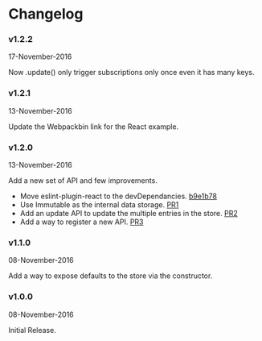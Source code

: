 # Changelog

### v1.2.2
17-November-2016

Now .update() only trigger subscriptions only once even it has many keys.

### v1.2.1
13-November-2016

Update the Webpackbin link for the React example.

### v1.2.0
13-November-2016

Add a new set of API and few improvements.

* Move eslint-plugin-react to the devDependancies. [b9e1b78](https://github.com/arunoda/podda/commit/b9e1b7828addb591737391628080c390503e2ad6)
* Use Immutable as the internal data storage. [PR1](https://github.com/arunoda/podda/pull/1)
* Add an update API to update the multiple entries in the store. [PR2](https://github.com/arunoda/podda/pull/2)
* Add a way to register a new API. [PR3](https://github.com/arunoda/podda/pull/3)

### v1.1.0
08-November-2016

Add a way to expose defaults to the store via the constructor.

### v1.0.0
08-November-2016

Initial Release.
